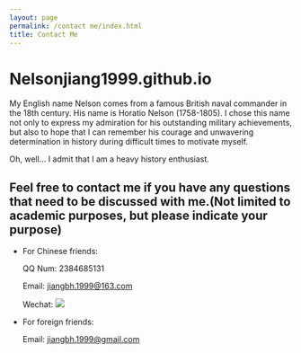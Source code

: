 ```yaml
---
layout: page
permalink: /contact me/index.html
title: Contact Me
---
```


# Nelsonjiang1999.github.io

My English name Nelson comes from a famous British naval commander in the 18th century. His name is Horatio Nelson (1758-1805). I chose this name not only to express my admiration for his outstanding military achievements, but also to hope that I can remember his courage and unwavering determination in history during difficult times to motivate myself. 

Oh, well... I admit that I am a heavy history enthusiast.

## Feel free to contact me if you have any questions that need to be discussed with me.(Not limited to academic purposes, but please indicate your purpose)

- For Chinese friends:  

  QQ Num: 2384685131

  Email: jiangbh.1999@163.com

  Wechat: ![](https://NelsonJiang1999.github.io/images/wechat.JPG)

- For foreign friends:

  Email: jiangbh.1999@gmail.com
